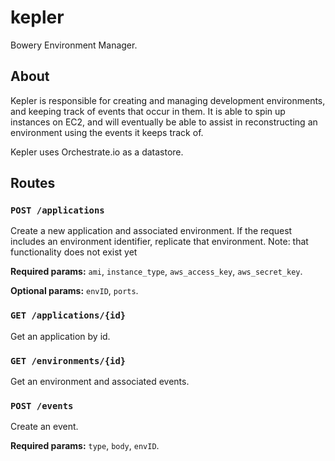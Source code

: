 # kepler

Bowery Environment Manager.

## About

Kepler is responsible for creating and managing development environments, and keeping track of events that occur in them.
It is able to spin up instances on EC2, and will eventually be able to assist in reconstructing an environment
using the events it keeps track of.

Kepler uses Orchestrate.io as a datastore.

## Routes

### `POST /applications`

Create a new application and associated environment. If the request includes an environment identifier, replicate that environment. Note: that functionality does not exist yet

**Required params:** `ami`, `instance_type`, `aws_access_key`, `aws_secret_key`.

**Optional params:** `envID`, `ports`.

### `GET /applications/{id}`

Get an application by id.

### `GET /environments/{id}`

Get an environment and associated events.

### `POST /events`

Create an event.

**Required params:** `type`, `body`, `envID`.
